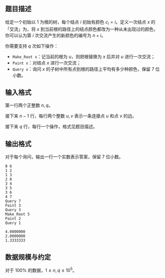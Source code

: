 ## 题目描述

给定一个初始以 $1$ 为根的树，每个结点 $i$ 初始有颜色 $c_i=i$。定义一次结点 $x$ 的「交流」为，将 $x$ 到当前根的路径上的结点颜色都改为一种从未出现过的颜色，你可以认为第 $i$ 次交流产生的新颜色的编号为 $n+i$。

你需要支持 $q$ 次如下操作：

- `Make_Root x`：记当前的根为 $u$，则把根替换为 $x$ 后并对 $u$ 进行一次交流；
- `Paint x`：对结点 $x$ 进行一次交流；
- `Query x`：询问 $x$ 的子树中所有点到根的路径上平均有多少种颜色，保留 $7$ 位小数。

## 输入格式

第一行两个正整数 $n,q$。

接下来 $n-1$ 行，每行两个整数 $u,v$ 表示一条连接点 $u$ 和点 $v$ 的边。

接下来 $q$ 行，每行一个操作，格式见题目描述。

## 输出格式

对于每个询问，输出一行一个实数表示答案，保留 $7$ 位小数。

```input1
8 6
1 2
1 3
2 8
3 4
3 5
3 6
4 7
Query 7
Paint 3
Query 3
Make_Root 5
Paint 2
Query 1
```

```output1
4.0000000
2.0000000
1.3333333
```

## 数据规模与约定

对于 $100\%$ 的数据，$1\leq n,q\leq 10^5$。

